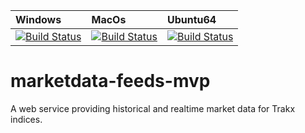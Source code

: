| Windows | MacOs | Ubuntu64
| :---- | :------ | :---- |
| [![Build Status]()]() | [![Build Status]()]() | [![Build Status]()]()

# marketdata-feeds-mvp

A web service providing historical and realtime market data for Trakx indices.
